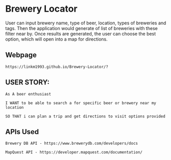 # Brewery Locator

User can input brewery name, type of beer, location, types of breweries and tags. Then the application would generate of list of breweries with these filter near by. Once results are generated, the user can choose the best option, which will open into a map for directions.

## Webpage

    https://linkm1993.github.io/Brewery-Locator/?


## USER STORY: 

    As A beer enthusiast

    I WANT to be able to search a for specific beer or brewery near my location

    SO THAT i can plan a trip and get directions to visit options provided

## APIs Used
    Brewery DB API - https://www.brewerydb.com/developers/docs

    MapQuest API - https://developer.mapquest.com/documentation/
